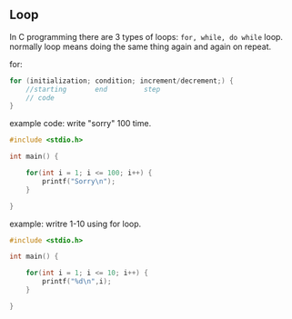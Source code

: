 ## Loop
In C programming there are 3 types of loops: ```for, while, do while``` loop.  
normally loop means doing the same thing again and again on repeat.  

for:  
```c
for (initialization; condition; increment/decrement;) {
    //starting       end         step
    // code
}
```

example code: write "sorry" 100 time.  
```c
#include <stdio.h>

int main() {

    for(int i = 1; i <= 100; i++) {
        printf("Sorry\n");
    }

}
```
example: writre 1-10 using for loop.
```c
#include <stdio.h>

int main() {

    for(int i = 1; i <= 10; i++) {
        printf("%d\n",i);
    }

}
```
